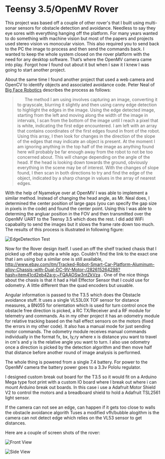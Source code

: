 
# Teensy 3.5/OpenMV Rover
This project was based off a couple of other rover's that I built using multi-sonar sensors for obstacle detection and avoidance.  Needless to say they eye sores with everything hanging off the platform.  For many years wanted to do something with machine vision but most of the papers and projects used stereo vision vs monocular vision.  This also required you to send back to the PC the image to process and then send the commands back.  I wanted to keep the whole system closed on the rover platform with the need for any desktop software.  That’s where the OpenMV camera came into play.  Forgot how I found out about it but when I saw it I knew I was going to start another project.

About the same time I found another project that used a web camera and OpenCV to identify objects and associated avoidance code.  Peter Neal of [Big Face Robotics](https://bigfacerobotics.wordpress.com/2014/12/18/obstacle-detection-using-opencv/) describes the process as follows:
>&nbsp;&nbsp;&nbsp;&nbsp;&nbsp;&nbsp;The method I am using involves capturing an image, converting it to grayscale, blurring it slightly
and then using canny edge detection to highlight the edges in the image. Using the edge detected image, starting from the left and moving 
along the width of the image in intervals, I scan from the bottom of the image until I reach a pixel that is white, indicating the first 
edge encountered. I am left with an array that contains coordinates of the first edges found in front of the robot. Using this array, I 
then look for changes in the direction of the slope of the edges that may indicate an object is present. At the moment I am ignoring 
anything in the top half of the image as anything found here will probably be far enough away from the robot to not be too concerned 
about. This will change depending on the angle of the head. If the head is looking down towards the ground, obviously everything in the 
scene may be of interest. With the changes of slope found, I then scan in both directions to try and find the edge of the object, 
indicated by a sharp change in values in the array of nearest edges.

With the help of Nyamekye over at OpenMV I was able to implement a similar method.  Instead of changing the head angle, as Mr. Neal does, I determined the center position of large gaps (you can specify the gap size in pixels in the code) and found the center point.  Using this I was able to determing the angluar position in the FOV and then transmitted over the OpenMV UART to the Teensy 3.5 which does the rest.  I did add WiFi capabality to send the images but it slows the frame rate down too much.  The results of this process is illustrated in following figure:

![EdgeDetection Test](https://github.com/mjs513/TeensyOpenMV/blob/master/images/EdgeDetectionTest.png)

Now for the Rover design itself.  I used an off the shelf tracked chasis that I picked up off ebay quite a while ago.  Couldn't find the link to the exact one that i am using but a similar one is still available, http://www.ebay.com/itm/Tracked-Robot-Smart-Car-Platform-Aluminum-alloy-Chassis-with-Dual-DC-9V-Motor-/282615264298?hash=item41cd2eb42a:g:~FQAAOSw3ntZkVza .  One of the nice things about the chasis is that it had a Hall Effector Sensor that I could use for odometry.  A little different than the quad encoders but usuable.

Angular information is passed to the T3.5 which does the Obstacle avoidance stuff. It uses a single VL53L0X TOF sensor for distance measures, a BN055 for orientation which is used for turn control once the obstacle free direction is picked, a RC TX/Receiver and a RF module for telemetry and commands. As in my other project it has an odometry module for relative tracking based on the hall effect sensors on the motors (fixed the errors in my other code). It also has a manual mode for just sending motor commands. The odometry module receives manual commands individually in the format fx, bx, ly,ry where x is distance you want to travel in cm's and y is the relative angle you want to turn. I also use odometry once a direction is picked by the detection algorithm and then move half that distance before another round of image analysis is performed.

The whole thing is powered from a single 7.4 battery.  For power to the OpenMV camera the battery power goes to a 3.3v Pololu regulator.

I designed custom break out board for the T3.5 so it would fit on a Arduino Mega type foot print with a custom IO board where I break out where i can mount Arduino break out boards.  In this case i use a Adafruit Motor Shield V2 to control the motors and a breadboard shield to hold a Adafruit TSL2561 light sensor.

If the camera can not see an edge, can happen if it gets too close to walls the obstacle avoidance algorith Tuses a modified vfh/bubble alogithm is the camera can not detect edge which relies on the VL53 sensor to get distances.

Here are a couple of screen shots of the rover:

![Front View](https://github.com/mjs513/TeensyOpenMV/blob/master/images/Rover2.png)

![Side View](https://github.com/mjs513/TeensyOpenMV/blob/master/images/Rover1.png)

